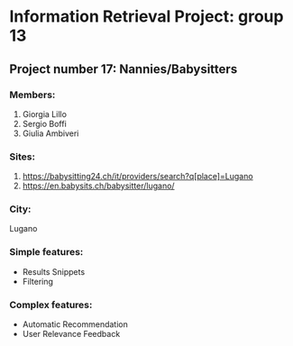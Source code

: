 # Information Retrieval Project: group 13
## Project number 17: Nannies/Babysitters 

### Members:
1. Giorgia Lillo
2. Sergio Boffi 
3. Giulia Ambiveri

### Sites:
1. https://babysitting24.ch/it/providers/search?q[place]=Lugano
2. https://en.babysits.ch/babysitter/lugano/

### City: 
Lugano 

### Simple features:
- Results Snippets
- Filtering

### Complex features:
- Automatic Recommendation
- User Relevance Feedback




